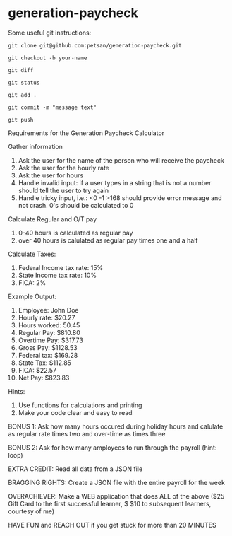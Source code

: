 # generation-paycheck

Some useful git instructions:

``git clone git@github.com:petsan/generation-paycheck.git``

``git checkout -b your-name``

``git diff``

``git status``

``git add .``

``git commit -m "message text"``

``git push``

Requirements for the Generation Paycheck Calculator

Gather information
1. Ask the user for the name of the person who will receive the paycheck
2. Ask the user for the hourly rate
3. Ask the user for hours
4. Handle invalid input: if a user types in a string that is not a number should tell the user to try again
5. Handle tricky input, i.e.: <0 -1 >168 should provide error message and not crash. 0's should be calculated to 0

Calculate Regular and O/T pay
1. 0-40 hours is calculated as regular pay
2. over 40 hours is calulated as regular pay times one and a half

Calculate Taxes:
1. Federal Income tax rate: 15%
2. State Income tax rate: 10%
3. FICA: 2%

Example Output:
1. Employee: John Doe
2. Hourly rate: $20.27
3. Hours worked: 50.45
4. Regular Pay: $810.80
5. Overtime Pay: $317.73
6. Gross Pay: $1128.53
7. Federal tax: $169.28
8. State Tax: $112.85
9. FICA: $22.57
10. Net Pay: $823.83

Hints: 
1. Use functions for calculations and printing
2. Make your code clear and easy to read
 
 BONUS 1:
Ask how many hours occured during holiday hours and calulate as regular rate times two and over-time as times three

BONUS 2:
Ask for how many amployees to run through the payroll (hint: loop)

EXTRA CREDIT:
Read all data from a JSON file

BRAGGING RIGHTS:
Create a JSON file with the entire payroll for the week

OVERACHIEVER:
Make a WEB application that does ALL of the above ($25 Gift Card to the first successful learner, $ $10 to subsequent learners, courtesy of me)


HAVE FUN and REACH OUT if you get stuck for more than 20 MINUTES
